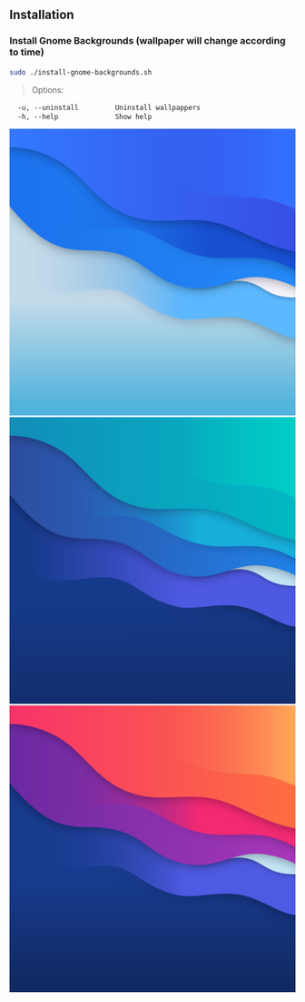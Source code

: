 ## Installation
### Install Gnome Backgrounds (wallpaper will change according to time)

```sh
sudo ./install-gnome-backgrounds.sh
```

> Options:

```
  -u, --uninstall         Uninstall wallpappers
  -h, --help              Show help
```

![Vimix-day](Vimix-day.png)
![Vimix-morning](Vimix-morning.png)
![Vimix-night](Vimix-night.png)

